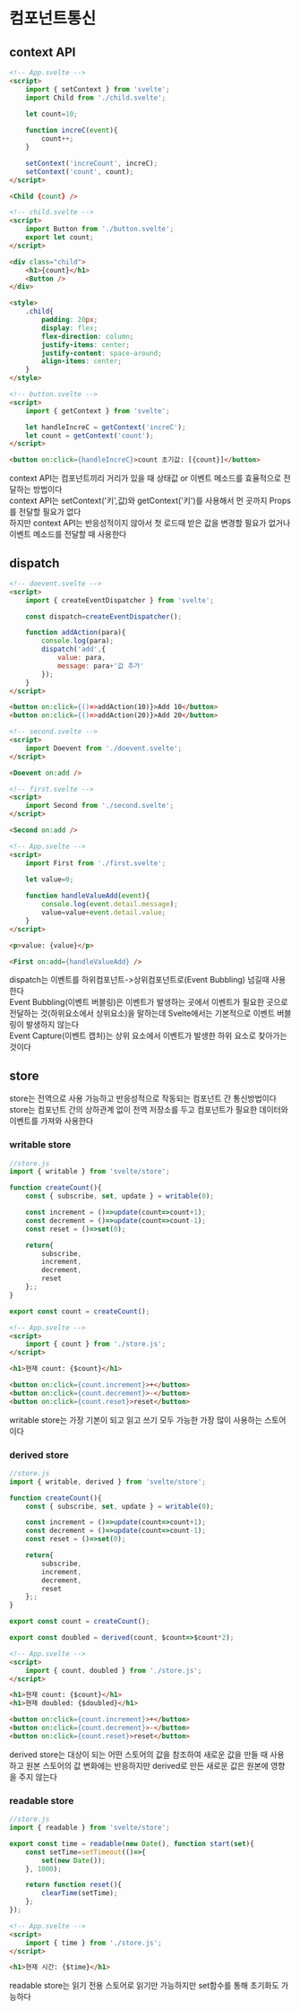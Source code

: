# 컴포넌트통신

## context API
```html
<!-- App.svelte -->
<script>
	import { setContext } from 'svelte';
	import Child from './child.svelte';
	
	let count=10;

	function increC(event){
		count++;
	}

	setContext('increCount', increC);
	setContext('count', count);
</script>

<Child {count} />

<!-- child.svelte -->
<script>
	import Button from './button.svelte';
	export let count;
</script>

<div class="child">
	<h1>{count}</h1>
	<Button />
</div>

<style>
	.child{
		padding: 20px;
		display: flex;
		flex-direction: column;
		justify-items: center;
		justify-content: space-around;
		align-items: center;
	}
</style>

<!-- button.svelte -->
<script>
    import { getContext } from 'svelte';

    let handleIncreC = getContext('increC');
    let count = getContext('count');
</script>

<button on:click={handleIncreC}>count 초기값: [{count}]</button>
```
context API는 컴포넌트끼리 거리가 있을 때 상태값 or 이벤트 메소드를 효율적으로 전달하는 방법이다   
context API는 setContext('키',값)와 getContext('키')를 사용해서 먼 곳까지 Props를 전달할 필요가 없다   
하지만 context API는 반응성적이지 않아서 첫 로드때 받은 값을 변경할 필요가 없거나 이벤트 메소드를 전달할 때 사용한다   

## dispatch
```html
<!-- doevent.svelte -->
<script>
    import { createEventDispatcher } from 'svelte';

    const dispatch=createEventDispatcher();

    function addAction(para){
        console.log(para);
        dispatch('add',{
            value: para,
            message: para+'값 추가'
        });
    }
</script>

<button on:click={()=>addAction(10)}>Add 10</button>
<button on:click={()=>addAction(20)}>Add 20</button>

<!-- second.svelte -->
<script>
	import Doevent from './doevent.svelte';
</script>

<Doevent on:add />

<!-- first.svelte -->
<script>
	import Second from './second.svelte';
</script>

<Second on:add />

<!-- App.svelte -->
<script>
	import First from './first.svelte';
	
	let value=0;

	function handleValueAdd(event){
		console.log(event.detail.message);
		value=value+event.detail.value;
	}
</script>

<p>value: {value}</p>

<First on:add={handleValueAdd} />
```
dispatch는 이벤트를 하위컴포넌트->상위컴포넌트로(Event Bubbling) 넘길때 사용한다   
Event Bubbling(이벤트 버블링)은 이벤트가 발생하는 곳에서 이벤트가 필요한 곳으로 전달하는 것(하위요소에서 상위요소)을 말하는데 Svelte에서는 기본적으로 이벤트 버블링이 발생하지 않는다   
Event Capture(이벤트 캡처)는 상위 요소에서 이벤트가 발생한 하위 요소로 찾아가는 것이다   

## store

store는 전역으로 사용 가능하고 반응성적으로 작동되는 컴포넌트 간 통신방법이다   
store는 컴포넌트 간의 상하관계 없이 전역 저장소를 두고 컴포넌트가 필요한 데이터와 이벤트를 가져와 사용한다   

### writable store
```javascript
//store.js
import { writable } from 'svelte/store';

function createCount(){
    const { subscribe, set, update } = writable(0);

    const increment = ()=>update(count=>count+1);
    const decrement = ()=>update(count=>count-1);
    const reset = ()=>set(0);

    return{
        subscribe,
        increment,
        decrement,
        reset
    };;
}

export const count = createCount();
```
```html
<!-- App.svelte -->
<script>
	import { count } from './store.js';
</script>

<h1>현재 count: {$count}</h1>

<button on:click={count.increment}>+</button>
<button on:click={count.decrement}>-</button>
<button on:click={count.reset}>reset</button>
```
 writable store는 가장 기본이 되고 읽고 쓰기 모두 가능한 가장 많이 사용하는 스토어이다   

### derived store
```javascript
//store.js
import { writable, derived } from 'svelte/store';

function createCount(){
    const { subscribe, set, update } = writable(0);

    const increment = ()=>update(count=>count+1);
    const decrement = ()=>update(count=>count-1);
    const reset = ()=>set(0);

    return{
        subscribe,
        increment,
        decrement,
        reset
    };;
}

export const count = createCount();

export const doubled = derived(count, $count=>$count*2);
```
```html
<!-- App.svelte -->
<script>
	import { count, doubled } from './store.js';
</script>

<h1>현재 count: {$count}</h1>
<h1>현재 doubled: {$doubled}</h1>

<button on:click={count.increment}>+</button>
<button on:click={count.decrement}>-</button>
<button on:click={count.reset}>reset</button>
```
derived store는 대상이 되는 어떤 스토어의 값을 참조하여 새로운 값을 만들 때 사용하고 원본 스토어의 값 변화에는 반응하지만 derived로 만든 새로운 값은 원본에 영향을 주지 않는다   

### readable store
```javascript
//store.js
import { readable } from 'svelte/store';

export const time = readable(new Date(), function start(set){
    const setTime=setTimeout(()=>{
        set(new Date());
    }, 1000);

    return function reset(){
        clearTime(setTime);
    };
});
```
```html
<!-- App.svelte -->
<script>
	import { time } from './store.js';
</script>

<h1>현재 시간: {$time}</h1>
```
readable store는 읽기 전용 스토어로 읽기만 가능하지만 set함수를 통해 초기화도 가능하다   
